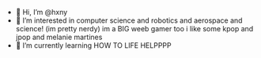 - 👋 Hi, I’m @hxny
- 👀 I’m interested in computer science and robotics and aerospace and  science! (im pretty nerdy) im a BIG weeb gamer too i like some kpop and jpop and melanie martines
- 🌱 I’m currently learning HOW TO LIFE HELPPPP
